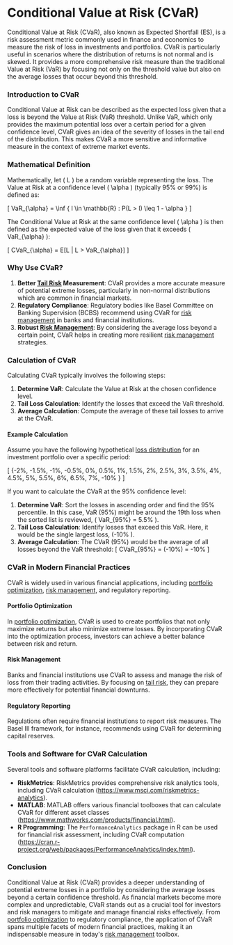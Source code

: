 # **Conditional Value at Risk (CVaR)**

Conditional Value at Risk (CVaR), also known as Expected Shortfall (ES), is a risk assessment metric commonly used in finance and economics to measure the risk of loss in investments and portfolios. CVaR is particularly useful in scenarios where the distribution of returns is not normal and is skewed. It provides a more comprehensive risk measure than the traditional Value at Risk (VaR) by focusing not only on the threshold value but also on the average losses that occur beyond this threshold.

### Introduction to CVaR

Conditional Value at Risk can be described as the expected loss given that a loss is beyond the Value at Risk (VaR) threshold. Unlike VaR, which only provides the maximum potential loss over a certain period for a given confidence level, CVaR gives an idea of the severity of losses in the tail end of the distribution. This makes CVaR a more sensitive and informative measure in the context of extreme market events.

### Mathematical Definition

Mathematically, let \( L \) be a random variable representing the loss. The Value at Risk at a confidence level \( \alpha \) (typically 95% or 99%) is defined as:

\[ VaR_{\alpha} = \inf \{ l \in \mathbb{R} : P(L > l) \leq 1 - \alpha \} \]

The Conditional Value at Risk at the same confidence level \( \alpha \) is then defined as the expected value of the loss given that it exceeds \( VaR_{\alpha} \):

\[ CVaR_{\alpha} = E[L | L > VaR_{\alpha}] \]

### Why Use CVaR?

1. **Better [Tail Risk](../t/tail_risk.md) Measurement**: CVaR provides a more accurate measure of potential extreme losses, particularly in non-normal distributions which are common in financial markets.
2. **Regulatory Compliance**: Regulatory bodies like Basel Committee on Banking Supervision (BCBS) recommend using CVaR for [risk management](../r/risk_management.md) in banks and financial institutions.
3. **Robust [Risk Management](../r/risk_management.md)**: By considering the average loss beyond a certain point, CVaR helps in creating more resilient [risk management](../r/risk_management.md) strategies.

### Calculation of CVaR

Calculating CVaR typically involves the following steps:

1. **Determine VaR**: Calculate the Value at Risk at the chosen confidence level.
2. **Tail Loss Calculation**: Identify the losses that exceed the VaR threshold.
3. **Average Calculation**: Compute the average of these tail losses to arrive at the CVaR.

#### Example Calculation

Assume you have the following hypothetical [loss distribution](../l/loss_distribution.md) for an investment portfolio over a specific period:

\[ \{-2\%, -1.5\%, -1\%, -0.5\%, 0\%, 0.5\%, 1\%, 1.5\%, 2\%, 2.5\%, 3\%, 3.5\%, 4\%, 4.5\%, 5\%, 5.5\%, 6\%, 6.5\%, 7\%, -10\% \} \]

If you want to calculate the CVaR at the 95% confidence level:

1. **Determine VaR**: Sort the losses in ascending order and find the 95% percentile. In this case, VaR (95%) might be around the 19th loss when the sorted list is reviewed, \( VaR_{95\%} = 5.5\% \).
2. **Tail Loss Calculation**: Identify losses that exceed this VaR. Here, it would be the single largest loss, \(-10\% \).
3. **Average Calculation**: The CVaR (95%) would be the average of all losses beyond the VaR threshold:
\[ CVaR_{95\%} = (-10\%) = -10\% \]

### CVaR in Modern Financial Practices

CVaR is widely used in various financial applications, including [portfolio optimization](../p/portfolio_optimization.md), [risk management](../r/risk_management.md), and regulatory reporting.

#### Portfolio Optimization

In [portfolio optimization](../p/portfolio_optimization.md), CVaR is used to create portfolios that not only maximize returns but also minimize extreme losses. By incorporating CVaR into the optimization process, investors can achieve a better balance between risk and return.

#### Risk Management

Banks and financial institutions use CVaR to assess and manage the risk of loss from their trading activities. By focusing on [tail risk](../t/tail_risk.md), they can prepare more effectively for potential financial downturns.

#### Regulatory Reporting

Regulations often require financial institutions to report risk measures. The Basel III framework, for instance, recommends using CVaR for determining capital reserves.

### Tools and Software for CVaR Calculation

Several tools and software platforms facilitate CVaR calculation, including:

- **RiskMetrics**: RiskMetrics provides comprehensive risk analytics tools, including CVaR calculation (https://www.msci.com/riskmetrics-analytics).
- **MATLAB**: MATLAB offers various financial toolboxes that can calculate CVaR for different asset classes (https://www.mathworks.com/products/financial.html).
- **R Programming**: The `PerformanceAnalytics` package in R can be used for financial risk assessment, including CVaR computation (https://cran.r-project.org/web/packages/PerformanceAnalytics/index.html).

### Conclusion

Conditional Value at Risk (CVaR) provides a deeper understanding of potential extreme losses in a portfolio by considering the average losses beyond a certain confidence threshold. As financial markets become more complex and unpredictable, CVaR stands out as a crucial tool for investors and risk managers to mitigate and manage financial risks effectively. From [portfolio optimization](../p/portfolio_optimization.md) to regulatory compliance, the application of CVaR spans multiple facets of modern financial practices, making it an indispensable measure in today's [risk management](../r/risk_management.md) toolbox.
